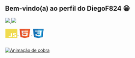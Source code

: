 ## Bem-vindo(a) ao perfil do DiegoF824 😁

 <div>
   <a href="https://github.com/DiegoF824">
   <img height="180em" src="https://github-readme-stats.vercel.app/api?username=DiegoF824&show_icons=true&theme=tokyonight&include_all_commits=true&count_private=true"/>
   <img height="180em" src="https://github-readme-stats.vercel.app/api/top-langs/?username=DiegoF824&layout=compact&langs_count=6&theme=tokyonight"/>
</div>
 
<div style="display: inline_block"><br>
  <img align="center" alt="Js" height="30" width="40" src="https://raw.githubusercontent.com/devicons/devicon/master/icons/javascript/javascript-plain.svg ">
  <img align="center" alt="HTML" height="30" width="40" src="https://raw.githubusercontent.com/devicons/devicon/master/icons/html5/html5-original.svg ">
  <img align="center" alt="CSS" height="30" width="40" src="https://raw.githubusercontent.com/devicons/devicon/master/icons/css3/css3-original.svg ">
</div>
 
 <br>
 
<div>

 ![Animação de cobra](https://github.com/DiegoF824/DiegoF824/blob/output/github-contribution-grid-snake.svg)
 
</div>
